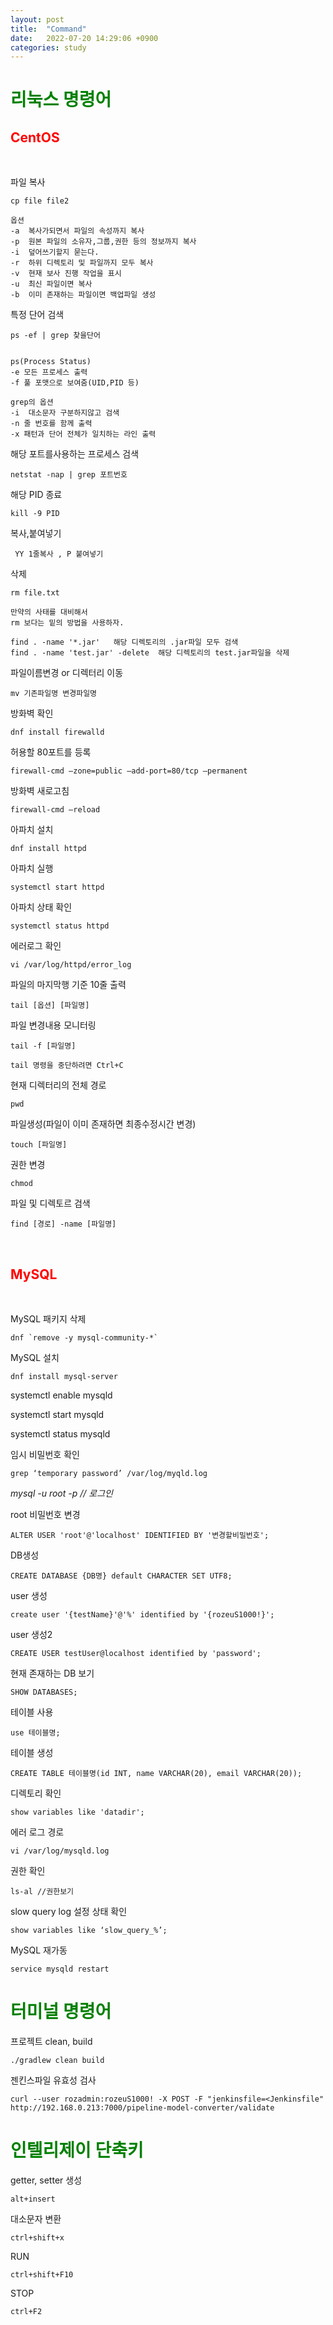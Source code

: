 ```yaml
---
layout: post
title:  "Command"
date:   2022-07-20 14:29:06 +0900
categories: study
---
```

<span style="color:green">리눅스 명령어</span>
==============================================

<span style="color:red"> CentOS</span>
--------------------------------------
<br>

파일 복사
```
cp file file2     

옵션
-a  복사가되면서 파일의 속성까지 복사
-p  원본 파일의 소유자,그룹,권한 등의 정보까지 복사
-i  덮어쓰기할지 묻는다.
-r  하위 디렉토리 및 파일까지 모두 복사
-v  현재 보사 진행 작업을 표시
-u  최신 파일이면 복사
-b  이미 존재하는 파일이면 백업파일 생성
```

특정 단어 검색
```
ps -ef | grep 찾을단어


ps(Process Status)
-e 모든 프로세스 출력
-f 풀 포맷으로 보여줌(UID,PID 등)

grep의 옵션
-i  대소문자 구분하지않고 검색
-n 줄 번호를 함께 출력
-x 패턴과 단어 전체가 일치하는 라인 출력
```

해당 포트를사용하는 프로세스  검색
```
netstat -nap | grep 포트번호   
```

해당 PID 종료
```
kill -9 PID 
```

복사,붙여넣기
```
 YY 1줄복사 , P 붙여넣기
```

삭제
```
rm file.txt

만약의 사태를 대비해서
rm 보다는 밑의 방법을 사용하자.

find . -name '*.jar'   해당 디렉토리의 .jar파일 모두 검색
find . -name 'test.jar' -delete  해당 디렉토리의 test.jar파일을 삭제
```

파일이름변경 or 디렉터리 이동
```
mv 기존파일명 변경파일명
```

방화벽 확인
```
dnf install firewalld 
```

허용할 80포트를 등록
```
firewall-cmd —zone=public —add-port=80/tcp —permanent
```

방화벽 새로고침
```
firewall-cmd —reload
```

아파치 설치
```
dnf install httpd
```

아파치 실행
```
systemctl start httpd
```

아파치 상태 확인
```
systemctl status httpd
```

에러로그 확인
```
vi /var/log/httpd/error_log 
```

파일의 마지막행 기준 10줄 출력
```
tail [옵션] [파일명]
```

파일 변경내용 모니터링
```
tail -f [파일명]

tail 명령을 중단하려면 Ctrl+C
```

현재 디렉터리의 전체 경로
```
pwd
```

파일생성(파일이 이미 존재하면 최종수정시간 변경)
```
touch [파일명]
```

권한 변경
```
chmod
```

파일 및 디렉토르 검색
```
find [경로] -name [파일명]

```




<br>

<span style="color:red"> MySQL </span>
--------------------------------------
<br>

MySQL 패키지 삭제
```
dnf `remove -y mysql-community-*` 
```

MySQL 설치
```
dnf install mysql-server
```

systemctl enable mysqld

systemctl start mysqld

systemctl status mysqld

임시 비밀번호 확인
```
grep ‘temporary password’ /var/log/myqld.log
```

*mysql -u root -p // 로그인*

root 비밀번호 변경
```
ALTER USER 'root'@'localhost' IDENTIFIED BY '변경할비밀번호'; 
```

DB생성
```
CREATE DATABASE {DB명} default CHARACTER SET UTF8;
```

user 생성
```
create user '{testName}'@'%' identified by '{rozeuS1000!}';
```

user 생성2
```
CREATE USER testUser@localhost identified by 'password'; 
```

현재 존재하는 DB 보기
```
SHOW DATABASES;
```

테이블 사용
```
use 테이블명; 
```

테이블 생성
```
CREATE TABLE 테이블명(id INT, name VARCHAR(20), email VARCHAR(20)); 
```

디렉토리 확인
```
show variables like 'datadir';
```

에러 로그 경로
```
vi /var/log/mysqld.log
```

권한 확인
```
ls-al //권한보기
```

slow query log 설정 상태 확인
```
show variables like ‘slow_query_%’;
```

MySQL 재가동
```
service mysqld restart
```

<span style="color:green">터미널 명령어</span>
==============================================
프로젝트 clean, build
```
./gradlew clean build
```

젠킨스파일 유효성 검사
```
curl --user rozadmin:rozeuS1000! -X POST -F "jenkinsfile=<Jenkinsfile" http://192.168.0.213:7000/pipeline-model-converter/validate
```

<span style="color:green">인텔리제이 단축키</span>
=================================================

getter, setter 생성 
```
alt+insert
```

대소문자 변환
```
ctrl+shift+x
```
RUN
```
ctrl+shift+F10
```

STOP
```
ctrl+F2
```





